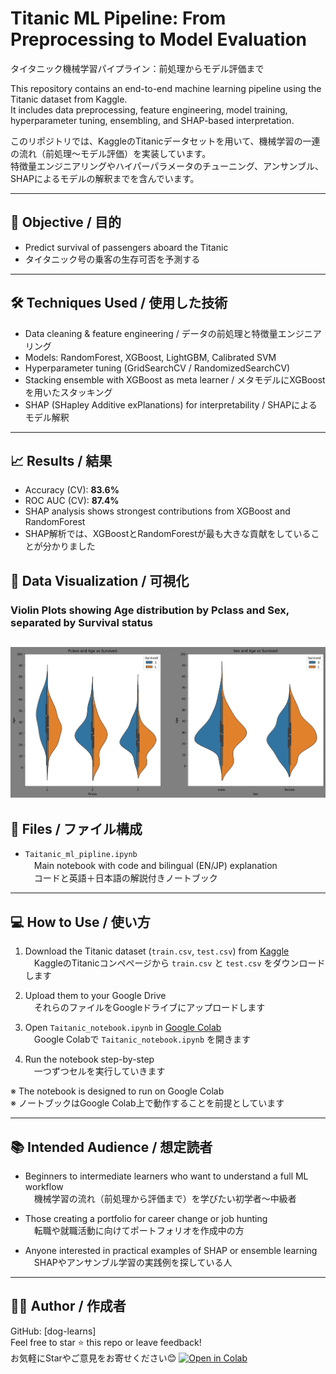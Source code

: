 # Titanic ML Pipeline: From Preprocessing to Model Evaluation  
タイタニック機械学習パイプライン：前処理からモデル評価まで

This repository contains an end-to-end machine learning pipeline using the Titanic dataset from Kaggle.  
It includes data preprocessing, feature engineering, model training, hyperparameter tuning, ensembling, and SHAP-based interpretation.

このリポジトリでは、KaggleのTitanicデータセットを用いて、機械学習の一連の流れ（前処理〜モデル評価）を実装しています。  
特徴量エンジニアリングやハイパーパラメータのチューニング、アンサンブル、SHAPによるモデルの解釈までを含んでいます。

---

## 🎯 Objective / 目的

- Predict survival of passengers aboard the Titanic  
- タイタニック号の乗客の生存可否を予測する

---

## 🛠️ Techniques Used / 使用した技術

- Data cleaning & feature engineering / データの前処理と特徴量エンジニアリング  
- Models: RandomForest, XGBoost, LightGBM, Calibrated SVM  
- Hyperparameter tuning (GridSearchCV / RandomizedSearchCV)  
- Stacking ensemble with XGBoost as meta learner / メタモデルにXGBoostを用いたスタッキング  
- SHAP (SHapley Additive exPlanations) for interpretability / SHAPによるモデル解釈

---

## 📈 Results / 結果

- Accuracy (CV): **83.6%**  
- ROC AUC (CV): **87.4%**  
- SHAP analysis shows strongest contributions from XGBoost and RandomForest  
- SHAP解析では、XGBoostとRandomForestが最も大きな貢献をしていることが分かりました
## 🎻 Data Visualization / 可視化

### Violin Plots showing Age distribution by Pclass and Sex, separated by Survival status

![Violin Plot](violin.png)
---

## 📁 Files / ファイル構成

- `Taitanic_ml_pipline.ipynb`  
　Main notebook with code and bilingual (EN/JP) explanation  
　コードと英語＋日本語の解説付きノートブック

---

## 💻 How to Use / 使い方

1. Download the Titanic dataset (`train.csv`, `test.csv`) from [Kaggle](https://www.kaggle.com/c/titanic)  
　KaggleのTitanicコンペページから `train.csv` と `test.csv` をダウンロードします

2. Upload them to your Google Drive  
　それらのファイルをGoogleドライブにアップロードします

3. Open `Taitanic_notebook.ipynb` in [Google Colab](https://colab.research.google.com/)  
　Google Colabで `Taitanic_notebook.ipynb` を開きます

4. Run the notebook step-by-step  
　一つずつセルを実行していきます

※ The notebook is designed to run on Google Colab  
※ ノートブックはGoogle Colab上で動作することを前提としています

---

## 📚 Intended Audience / 想定読者

- Beginners to intermediate learners who want to understand a full ML workflow  
　機械学習の流れ（前処理から評価まで）を学びたい初学者〜中級者

- Those creating a portfolio for career change or job hunting  
　転職や就職活動に向けてポートフォリオを作成中の方

- Anyone interested in practical examples of SHAP or ensemble learning  
　SHAPやアンサンブル学習の実践例を探している人

---

## 🧑‍💻 Author / 作成者

GitHub: [dog-learns]  
Feel free to star ⭐ this repo or leave feedback!  
お気軽にStarやご意見をお寄せください😊
[![Open in Colab](https://colab.research.google.com/assets/colab-badge.svg)](https://colab.research.google.com/github/dog-learns/titanic-ml-pipeline/blob/main/titanic_ml_pipeline.ipynb)
